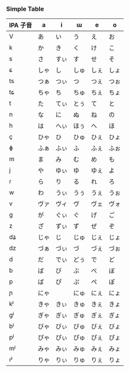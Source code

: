 ### Simple Table

| IPA 子音 | a    | i    | ɯ    | e    | o    |
| -------- | ---- | ---- | ---- | ---- | ---- |
| V        | あ   | い   | う   | え   | お   |
| k        | か   | き   | く   | け   | こ   |
| s        | さ   | すぃ | す   | せ   | そ   |
| ɕ        | しゃ | し   | しゅ | しぇ | しょ |
| ts       | つぁ | つぃ | つ   | つぇ | つぉ |
| tɕ       | ちゃ | ち   | ちゅ | ちぇ | ちょ |
| t        | た   | てぃ | とぅ | て   | と   |
| n        | な   | に   | ぬ   | ね   | の   |
| h        | は   | へぃ | ほぅ | へ   | ほ   |
| ç        | ひゃ | ひ   | ひゅ | ひぇ | ひょ |
| ɸ        | ふぁ | ふぃ | ふ   | ふぇ | ふぉ |
| m        | ま   | み   | む   | め   | も   |
| j        | や   | ゆぃ | ゆ   | ゆぇ | よ   |
| ɾ        | ら   | り   | る   | れ   | ろ   |
| w        | わ   | うぃ | うぅ | うぇ | うぉ |
| v        | ヴァ | ヴィ | ヴ   | ヴェ | ヴォ |
| ɡ        | が   | ぐぃ | ぐ   | げ   | ご   |
| z        | ざ   | ずぃ | ず   | ぜ   | ぞ   |
| dʑ       | じゃ | じ   | じゅ | じぇ | じょ |
| dz       | づぁ | づぃ | づ   | づぇ | づぉ |
| d        | だ   | でぃ | どぅ | で   | ど   |
| b        | ば   | び   | ぶ   | べ   | ぼ   |
| p        | ぱ   | ぴ   | ぷ   | ぺ   | ぽ   |
| ɲ        | にゃ |      | にゅ | にぇ | にょ |
| kʲ       | きゃ | きぃ | きゅ | きぇ | きょ |
| ɡʲ       | ぎゃ | ぎぃ | ぎゅ | ぎぇ | ぎょ |
| bʲ       | びゃ | びぃ | びゅ | びぇ | びょ |
| pʲ       | ぴゃ | ぴぃ | ぴゅ | ぴぇ | ぴょ |
| mʲ       | みゃ | みぃ | みゅ | みぇ | みょ |
| ɾʲ       | りゃ | りぃ | りゅ | りぇ | りょ |
